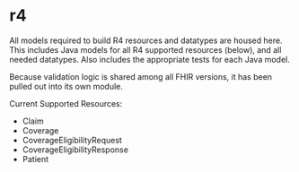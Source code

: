# r4

All models required to build R4 resources and datatypes are housed here.
This includes Java models for all R4 supported resources (below), and all needed datatypes.
Also includes the appropriate tests for each Java model.

Because validation logic is shared among all FHIR versions, it has been pulled out into its own module.

Current Supported Resources:
  * Claim
  * Coverage
  * CoverageEligibilityRequest
  * CoverageEligibilityResponse
  * Patient

